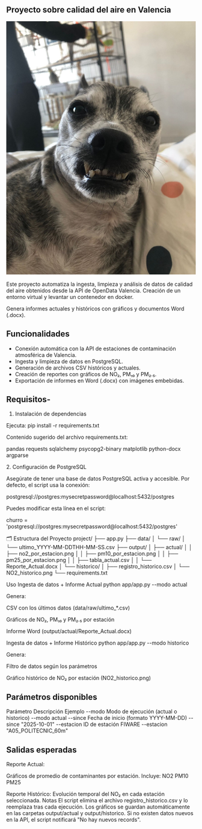 ## Proyecto sobre calidad del aire en Valencia

![Raimundo](imagen/raimundo.jpg)
 
Este proyecto automatiza la ingesta, limpieza y análisis de datos de calidad del aire obtenidos desde la API de OpenData Valencia. Creación de un entorno virtual y levantar un contenedor en docker.

Genera informes actuales y históricos con gráficos y documentos Word (.docx).

## Funcionalidades
- Conexión automática con la API de estaciones de contaminación atmosférica de Valencia.
- Ingesta y limpieza de datos en PostgreSQL.
- Generación de archivos CSV históricos y actuales.
- Creación de reportes con gráficos de NO₂, PM₁₀ y PM₂.₅.
- Exportación de informes en Word (.docx) con imágenes embebidas.

## Requisitos-
1. Instalación de dependencias

Ejecuta:
pip install -r requirements.txt

Contenido sugerido del archivo requirements.txt:

pandas
requests
sqlalchemy
psycopg2-binary
matplotlib
python-docx
argparse

2️. Configuración de PostgreSQL

Asegúrate de tener una base de datos PostgreSQL activa y accesible.
Por defecto, el script usa la conexión:

postgresql://postgres:mysecretpassword@localhost:5432/postgres

Puedes modificar esta línea en el script:

churro = 'postgresql://postgres:mysecretpassword@localhost:5432/postgres'

🗂 Estructura del Proyecto
project/
├── app.py
├── data/
│   └── raw/
│       └── ultimo_YYYY-MM-DDTHH-MM-SS.csv
├── output/
│   ├── actual/
│   │   ├── no2_por_estacion.png
│   │   ├── pm10_por_estacion.png
│   │   ├── pm25_por_estacion.png
│   │   ├── tabla_actual.csv
│   │   └── Reporte_Actual.docx
│   └── historico/
│       ├── registro_historico.csv
│       └── NO2_historico.png
└── requirements.txt

Uso
Ingesta de datos + Informe Actual
python app/app.py --modo actual


Genera:

CSV con los últimos datos (data/raw/ultimo_*.csv)

Gráficos de NO₂, PM₁₀ y PM₂.₅ por estación

Informe Word (output/actual/Reporte_Actual.docx)

Ingesta de datos + Informe Histórico
python app/app.py --modo historico



Genera:

Filtro de datos según los parámetros

Gráfico histórico de NO₂ por estación (NO2_historico.png)

## Parámetros disponibles
Parámetro	Descripción	Ejemplo
--modo	Modo de ejecución (actual o historico)	--modo actual
--since	Fecha de inicio (formato YYYY-MM-DD)	--since "2025-10-01"
--estacion	ID de estación FIWARE	--estacion "A05_POLITECNIC_60m"
## Salidas esperadas
Reporte Actual:

Gráficos de promedio de contaminantes por estación.
Incluye:
NO2
PM10
PM25

Reporte Histórico:
Evolución temporal del NO₂ en cada estación seleccionada.
Notas
El script elimina el archivo registro_historico.csv y lo reemplaza tras cada ejecución.
Los gráficos se guardan automáticamente en las carpetas output/actual y output/historico.
Si no existen datos nuevos en la API, el script notificará "No hay nuevos records".

